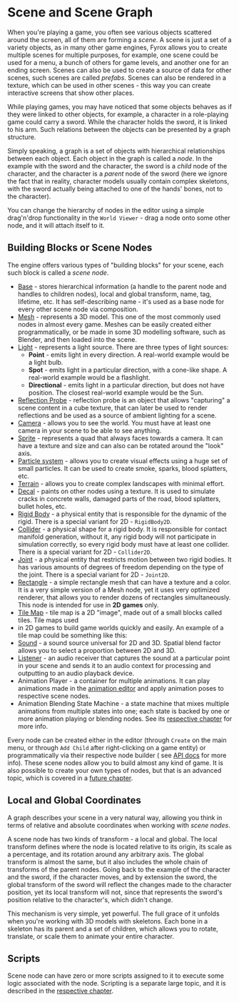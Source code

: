 # Scene and Scene Graph

When you're playing a game, you often see various objects scattered around the screen, all of them are forming a
_scene_. A scene is just a set of a variety objects, as in many other game engines, Fyrox allows you to create multiple
scenes for multiple purposes, for example, one scene could be used for a menu, a bunch of others for game levels,
and another one for an ending screen. Scenes can also be used to create a source of data for other scenes, such scenes
are called _prefabs_. Scenes can also be rendered in a texture, which can be used in other scenes - this way you
can create interactive screens that show other places.

While playing games, you may have noticed that some objects behaves as if they were linked to other objects, for
example, a character in a role-playing game could carry a sword. While the character holds the sword, it is linked to
his
arm. Such relations between the objects can be presented by a graph structure.

Simply speaking, a graph is a set of objects with hierarchical relationships between each object. Each object in the
graph is called a _node_. In the example with the sword and the character, the sword is a _child_ node of the character,
and the character is a _parent_ node of the sword (here we ignore the fact that in reality, character
models usually contain complex skeletons, with the sword actually being attached to one of the hands' bones, not to the
character).

You can change the hierarchy of nodes in the editor using a simple drag'n'drop functionality in the `World Viewer` -
drag a node onto some other node, and it will attach itself to it.

## Building Blocks or Scene Nodes

The engine offers various types of "building blocks" for your scene, each such block is called a _scene node_.

- [Base](../scene/base_node.md) - stores hierarchical information (a handle to the parent node and handles
  to children nodes), local and global transform, name, tag, lifetime, etc. It has self-describing name - it's used as a
  base node for every other scene node via composition.
- [Mesh](../scene/mesh_node.md) - represents a 3D model. This one of the most commonly used nodes in almost every game.
  Meshes can be easily created either programmatically, or be made in some 3D modelling software, such as Blender,
  and then loaded into the scene.
- [Light](../scene/light_node.md) - represents a light source. There are three types of light sources:
    - **Point** - emits light in every direction. A real-world example would be a light bulb.
    - **Spot** - emits light in a particular direction, with a cone-like shape. A real-world example would be a
      flashlight.
    - **Directional** - emits light in a particular direction, but does not have position. The closest real-world
      example would be the Sun.
- [Reflection Probe](../scene/probe.md) - reflection probe is an object that allows "capturing" a scene content in a
  cube texture, that can later be used to render reflections and be used as a source of ambient lighting for a scene.
- [Camera](../scene/camera_node.md) - allows you to see the world. You must have at least one camera in your scene to be
  able to see anything.
- [Sprite](../scene/sprite_node.md) - represents a quad that always faces towards a camera. It can have a texture and
  size and can also can be rotated around the "look" axis.
- [Particle system](../scene/particle_system_node.md) - allows you to create visual effects using a huge set of small
  particles. It can be used to create smoke, sparks, blood splatters, etc.
- [Terrain](../scene/terrain_node.md) - allows you to create complex landscapes with minimal effort.
- [Decal](../scene/decal_node.md) - paints on other nodes using a texture. It is used to simulate cracks in concrete
  walls, damaged parts of the road, blood splatters, bullet holes, etc.
- [Rigid Body](../physics/rigid_body.md) - a physical entity that is responsible for the dynamic of the rigid. There is
  a special variant for 2D - `RigidBody2D`.
- [Collider](../physics/collider.md) - a physical shape for a rigid body. It is responsible for contact manifold
  generation, without it, any rigid body will not participate in simulation correctly, so every rigid body must have at
  least one collider. There is a special variant for 2D - `Collider2D`.
- [Joint](../physics/joint.md) - a physical entity that restricts motion between two rigid bodies. It has various
  amounts of degrees of freedom depending on the type of the joint. There is a special variant for 2D - `Joint2D`.
- [Rectangle](../scene/rectangle.md) - a simple rectangle mesh that can have a texture and a color. It is a very simple
  version of a Mesh node, yet it uses very optimized renderer, that allows you to render dozens of rectangles
  simultaneously. This node is intended for use in **2D games** only.
- [Tile Map](../scene/tilemap.md) - tile map is a 2D "image", made out of a small blocks called tiles. Tile maps used
- in 2D games to build game worlds quickly and easily. An example of a tile map could be something like this:
- [Sound](../sound/sound.md) - a sound source universal for 2D and 3D. Spatial blend factor allows you to select
  a proportion between 2D and 3D.
- [Listener](../sound/listener.md) - an audio receiver that captures the sound at a particular point in your scene and
  sends it to an audio context for processing and outputting to an audio playback device.
- Animation Player - a container for multiple animations. It can play animations made in the
  [animation editor](../animation/anim_editor.md) and apply animation poses to respective scene nodes.
- Animation Blending State Machine - a state machine that mixes multiple animations from multiple states into one; each
  state is backed by one or more animation playing or blending nodes. See
  its [respective chapter](../animation/absm_editor.md) for more info.

Every node can be created either in the editor (through `Create` on the main menu, or through `Add Child` after
right-clicking on a game entity) or programmatically via their respective node builder (
see [API docs](https://docs.rs/fyrox/latest/fyrox/scene/index.html) for more info). These scene nodes allow you to build
almost any kind of game. It is also possible to create your own types of nodes, but that is an advanced topic, which is
covered in a [future chapter](../scene/custom_node.md).

## Local and Global Coordinates

A graph describes your scene in a very natural way, allowing you think in terms of relative and absolute coordinates
when working with _scene nodes_.

A scene node has two kinds of transform - a local and global. The local transform defines where the node is located
relative to its origin, its scale as a percentage, and its rotation around any arbitrary axis.
The global transform is almost the same, but it also includes the whole chain of transforms of the parent nodes. Going
back to the example of the character and the sword, if the character moves, and by extension the sword, the global
transform of the sword will reflect the changes made to the character position, yet its local transform will not, since
that represents the sword's position relative to the character's, which didn't change.

This mechanism is very simple, yet powerful. The full grace of it unfolds when you're working with 3D models with
skeletons. Each bone in a skeleton has its parent and a set of children, which allows you to rotate, translate, or scale
them to
animate your entire character.

## Scripts

Scene node can have zero or more scripts assigned to it to execute some logic associated with the node. Scripting
is a separate large topic, and it is described in the [respective chapter](../scripting/scripting.md).